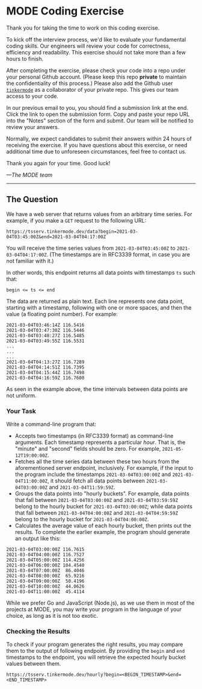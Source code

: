 # MODE Coding Exercise

Thank you for taking the time to work on this coding exercise.

To kick off the interview process, we'd like to evaluate your fundamental coding skills.
Our engineers will review your code for correctness, efficiency and readability.
This exercise should not take more than a few hours to finish.

After completing the exercise, please check your code into a repo under your personal
Github account. (Please keep this repo **private** to maintain the confidentiality of this process.)
Please also add the Github user [`tinkermode`](https://github.com/tinkermode) as a
collaborator of your private repo. This gives our team access to your code. 

In our previous email to you, you should find a submission link at the end. Click the
link to open the submission form. Copy and paste your repo URL into the "Notes" section of 
the form and submit. Our team will be notified to review your answers.

Normally, we expect candidates to submit their answers within 24 hours of receiving the exercise.
If you have questions about this exercise, or need additional time due to unforeseen circumstances,
feel free to contact us.

Thank you again for your time. Good luck!

*&mdash;The MODE team*

<hr>

## The Question

We have a web server that returns values from an arbitrary time series. For example, if you make a `GET` request to
the following URL:
```
https://tsserv.tinkermode.dev/data?begin=2021-03-04T03:45:00Z&end=2021-03-04T04:17:00Z
```
You will receive the time series values from `2021-03-04T03:45:00Z` to `2021-03-04T04:17:00Z`.
(The timestamps are in RFC3339 format, in case you are not familiar with it.)

In other words, this endpoint returns all data points with timestamps `ts` such that:
```
begin <= ts <= end
```

The data are returned as plain text. Each line represents one data point, starting with a timestamp, following with
one or more spaces, and then the value (a floating point number). For example:

```
2021-03-04T03:46:14Z 116.5416
2021-03-04T03:47:30Z 116.5446
2021-03-04T03:48:27Z 116.5485
2021-03-04T03:49:55Z 116.5531
...
...
...
2021-03-04T04:13:27Z 116.7289
2021-03-04T04:14:51Z 116.7395
2021-03-04T04:15:44Z 116.7498
2021-03-04T04:16:59Z 116.7600
```

As seen in the example above, the time intervals between data points are not uniform.

### Your Task

Write a command-line program that:
- Accepts two timestamps (in RFC3339 format) as command-line arguments. Each timestamp represents a particular *hour*.
  That is, the "minute" and "second" fields should be zero. For example, `2021-05-12T19:00:00Z`.
- Fetches all the time series data between these two hours from the aforementioned server endpoint, inclusively. For
  example, if the input to the program include the timestamps `2021-03-04T03:00:00Z` and `2021-03-04T11:00:00Z`, it should
  fetch all data points between `2021-03-04T03:00:00Z` and `2021-03-04T11:59:59Z`.
- Groups the data points into "hourly buckets". For example, data points that fall between `2021-03-04T03:00:00Z` and
  `2021-03-04T03:59:59Z` belong to the hourly bucket for `2021-03-04T03:00:00Z`; while data points that fall between
  `2021-03-04T04:00:00Z` and `2021-03-04T04:59:59Z` belong to the hourly bucket for `2021-03-04T04:00:00Z`.
- Calculates the average value of each hourly bucket, then prints out the results. To complete the earlier example,
  the program should generate an output like this:
```
2021-03-04T03:00:00Z 116.7615
2021-03-04T04:00:00Z 116.7527
2021-03-04T05:00:00Z 114.4256
2021-03-04T06:00:00Z 104.4540
2021-03-04T07:00:00Z  86.4046
2021-03-04T08:00:00Z  65.9216
2021-03-04T09:00:00Z  50.4196
2021-03-04T10:00:00Z  44.0626
2021-03-04T11:00:00Z  45.4114
```

While we prefer Go and JavaScript (Node.js), as we use them in most of the projects at MODE,
you may write your program in the language of your choice, as long as it is not too exotic.

### Checking the Results

To check if your program generates the right results, you may compare them to the output of following endpoint. By
providing the `begin` and `end` timestamps to the endpoint, you will retrieve the expected hourly bucket values between
them.
```
https://tsserv.tinkermode.dev/hourly?begin=<BEGIN_TIMESTAMP>&end=<END_TIMESTAMP>
```

